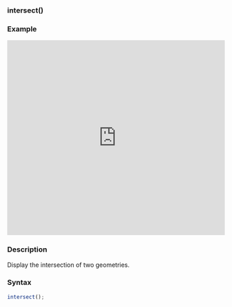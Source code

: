 ### intersect()

### Example

<iframe width="100%" height="450px" src="https://shaderpark.com/sculpture/-Lh9BLC8U9GlD0f8enqQ?example=true&embed=true" frameborder="0"></iframe>

### Description
Display the intersection of two geometries.

### Syntax
```js
intersect();
```